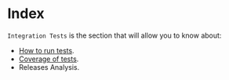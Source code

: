 # Index
`Integration Tests` is the section that will allow you to know about:
  * [How to run tests](https://github.com/wazuh/wazuh-qa/wiki/Parameters-guide).
  * [Coverage of tests](https://github.com/wazuh/wazuh-qa/wiki/Coverage).
  * Releases Analysis.


